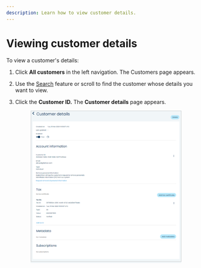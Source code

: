 ```yaml
---
description: Learn how to view customer details.
---
```


# Viewing customer details

To view a customer's details:

1. Click **All customers** in the left navigation. The Customers page appears.
2. Use the [Search](searching-for-customers.md) feature or scroll to find the customer whose details you want to view.
3.  Click the **Customer ID.** The **Customer details** page appears.

    <figure><img src="../../../.gitbook/assets/1 vu customer details.png" alt=""><figcaption></figcaption></figure>
